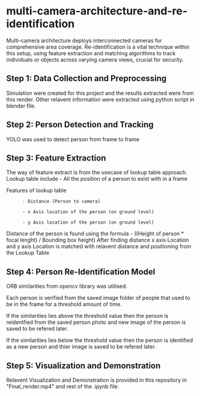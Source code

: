 # multi-camera-architecture-and-re-identification
Multi-camera architecture deploys interconnected cameras for comprehensive area coverage. Re-identification is a vital technique within this setup, using feature extraction and matching algorithms to track individuals or objects across varying camera views, crucial for security.



## Step 1: Data Collection and Preprocessing 

Simulation were created for this project and the results extracted were from this render. Other relavent information were extracted using python script in blender file.


## Step 2: Person Detection and Tracking

YOLO was used to detect person from frame to frame


## Step 3: Feature Extraction

The way of feature extract is from the usecase of lookup table approach.
Lookup table include - All the position of a person to exist with in a frame

Features of lookup table

          - Distance (Person to camera)
          
          - x Axis location of the person (on ground level)
          
          - y Axis location of the person (on ground level)

Distance of the person is found using the formula - ((Height of person * focal lenght) / Bounding box height)
After finding distance x axis Location and y axis Location is matched with relavent distance and positioning from the Lookup Table


## Step 4: Person Re-Identification Model

ORB similarities from opencv library was utilised.

Each person is verified from the saved image folder of people that used to be in the frame for a threshold amount of time.

If the similarities lies above the threshold value then the person is reidentfied from the saved person photo and new image of the person is saved to be refered later.

If the similarities lies below the threshold value then the person is identified as a new person and thier image is saved to be refered later.

## Step 5: Visualization and Demonstration

Relavent Visualization and Demonstration is provided in this repository in "Final_render.mp4" and rest of the .ipynb file.
